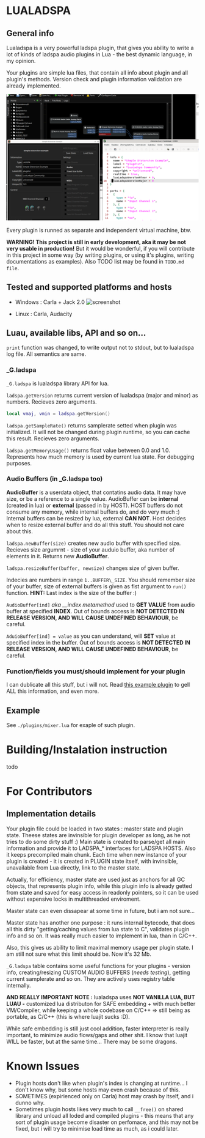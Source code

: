# LUALADSPA

## General info

Lualadspa is a very powerful ladspa plugin, that gives you ability to write a lot of kinds of ladspa audio plugins in Lua - the best dynamic language, in my opinion.

Your plugins are simple lua files, that contain all info about plugin and all plugin's methods. Version check and plugin information validation are already implemented.

![plugin information](doc/img1.png)

Every plugin is runned as separate and independent virtual machine, btw.

**WARNING! This project is still in early development, aka it may be not very usable in production!** But it would be wonderful, if you will contribute in this project in some way (by writing plugins, or using it's plugins, writing documentations as examples). Also TODO list may be found in `TODO.md file`.

## Tested and supported platforms and hosts

- Windows : Carla + Jack 2.0
![screenshot](dec/img2.png)

- Linux : Carla, Audacity

## Luau, available libs, API and so on...

`print` function was changed, to write output not to stdout, but to lualadspa log file. All semantics are same.

### \_G.ladspa

`_G.ladspa` is lualadspa library API for lua.

`ladspa.getVersion` returns current version of lualadspa (major and minor) as numbers. Recieves zero arguments.
```lua
local vmaj, vmin = ladspa.getVersion()
```

`ladspa.getSampleRate()` returns samplerate setted when plugin was initialized. It will not be changed during plugin runtime, so you can cache this result. Recieves zero arguments.

`ladspa.getMemoryUsage()` returns float value between 0.0 and 1.0. Represents how much memory is used by current lua state.
For debugging purposes.

### Audio Buffers (in \_G.ladspa too)

**AudioBuffer** is a userdata object, that contatins audio data.
It may have size, or be a reference to a single value.
AudioBuffer can be **internal** (created in lua) or **external** (passed in by HOST). HOST buffers do not consume any memory, while internal buffers do, and do very much :) 
Internal buffers can be resized by lua, external **CAN NOT**. Host decides when to resize external buffer and do all this stuff. You should not care about this.

`ladspa.newBuffer(size)` creates new audio buffer with specified size.
Recieves size argumrnt - size of your auduio buffer, aka number of elements in it. Returns new **AudioBuffer**.

`ladspa.resizeBuffer(buffer, newsize)` changes size of given buffer.

Indecies are numbers in range `1..BUFFER\_SIZE`. You should remember size of your buffer, size of external buffers is given as fist argument to `run()` function. 
**HINT:** Last index is the size of the buffer :)

`AudioBuffer[ind]` *aka __index metamethod* used to **GET VALUE** from audio buffer at specified **INDEX**. Out of bounds access is **NOT DETECTED IN RELEASE VERSION, AND WILL CAUSE UNDEFINED BEHAVIOUR**, be careful.

`AduioBuffer[ind] = value` as you can understand, will **SET** value at specified index in the buffer. Out of bounds access is **NOT DETECTED IN RELEASE VERSION, AND WILL CAUSE UNDEFINED BEHAVIOUR**, be careful.

### Function/fields you must/should implement for your plugin

I can dublicate all this stuff, but i will not.
Read [this example plugin](plugins/mixer.lua) to gell ALL this information, and even more.

## Example

See `./plugins/mixer.lua` for exaple of such plugin.

# Building/Instalation instruction

todo

# For Contributors

## Implementation details

Your plugin file could be loaded in two states : master state and plugin state. Theese states are invinsible for plugin developer as long, as he
not tries to do some dirty stuff :)
Main state is created to parse/get all main information and provide it to LADSPA_* interfaces for LADSPA HOSTS. Also it keeps precompiled main chunk.
Each time when new instance of your plugin is created - it is created in PLUGIN state itself, with invinsible, unavailable from Lua directly, link to the master state.

Actually, for efficiency, master state are used just as anchors for all GC objects, that represents plugin info, while this plugin info is already getted from state and saved for easy access in readonly pointers, so it can
be used without expensive locks in multithreaded enviroment.

Master state can even dissapear at some time in future, but i am not sure...

Master state has another one purpose : it runs internal bytecode, that does
all this dirty "getting/caching values from lua state to C", validates plugin info and so on. It was really much easier to implement in lua, than in C/C++.

Also, this gives us ability to limit maximal memory usage per plugin state.
I am still not sure what this limit should be. Now it's 32 Mb.

`_G.ladspa` table contains some useful functions for your plugins - version info, creating/resizing CUSTOM AUDIO BUFFERS (*needs testing*), getting current samplerate and so on.
They are actively uses registry table internally.

**AND REALLY IMPORTANT NOTE :** lualadspa uses **NOT VANILLA LUA, BUT LUAU -** customized lua distributon for SAFE embedding + with much better VM/Compiler, while keeping a whole codebase on C/C++ => still being as portable, as C/C++ (this is where luajit sucks :D).

While safe embedding is still just cool addition, faster interpreter is really important, to minimize audio flows/gaps and other shit.
I know that luajit WILL be faster, but at the same time... There may be some dragons.

# Known Issues
- Plugin hosts don't like when plugin's index is changing at runtime... I don't know why, but some hosts may even crash because of this.
- SOMETIMES (expirienced only on Carla) host may crash by itself, and i dunno why.
- Sometimes plugin hosts likes very much to call `__free()` on shared library and unload all loded and compiled plugins - this means that any sort of plugin usage become disaster on perfomace, and this may not be fixed, but i will try to minimise load time as much, as i could later.
